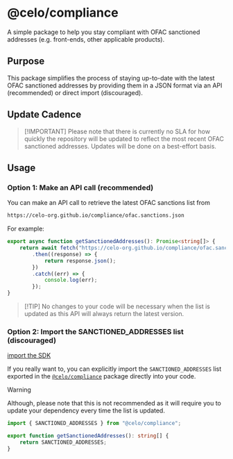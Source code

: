 # @celo/compliance

A simple package to help you stay compliant with OFAC sanctioned addresses (e.g. front-ends, other
applicable products).

## Purpose

This package simplifies the process of staying up-to-date with the latest OFAC sanctioned addresses
by providing them in a JSON format via an API (recommended) or direct import (discouraged).

## Update Cadence

> [!IMPORTANT] Please note that there is currently no SLA for how quickly the repository will be
> updated to reflect the most recent OFAC sanctioned addresses. Updates will be done on a
> best-effort basis.

## Usage

### Option 1: Make an API call (recommended)

You can make an API call to retrieve the latest OFAC sanctions list from

```sh
https://celo-org.github.io/compliance/ofac.sanctions.json
```

For example:

```typescript
export async function getSanctionedAddresses(): Promise<string[]> {
    return await fetch("https://celo-org.github.io/compliance/ofac.sanctions.json")
        .then((response) => {
            return response.json();
        })
        .catch((err) => {
            console.log(err);
        });
}
```

> [!TIP] No changes to your code will be necessary when the list is updated as this API will always
> return the latest version.

### Option 2: Import the SANCTIONED_ADDRESSES list (discouraged)

[import the SDK](https://www.npmjs.com/package/@celo/compliance)

If you really want to, you can explicitly import the `SANCTIONED_ADDRESSES` list exported in the 
[`@celo/compliance`](https://www.npmjs.com/package/@celo/compliance) package directly into your code.

> [!WARNING] 
> Although, please note that this is not recommended as it will require you to update your dependency
> every time the list is updated.

```typescript
import { SANCTIONED_ADDRESSES } from "@celo/compliance";

export function getSanctionedAddresses(): string[] {
    return SANCTIONED_ADDRESSES;
}
```
